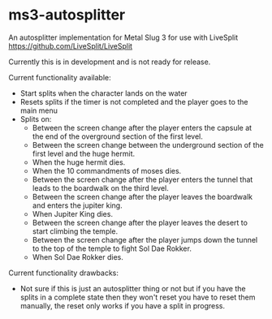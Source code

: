 # ms3-autosplitter
An autosplitter implementation for Metal Slug 3 for use with LiveSplit  https://github.com/LiveSplit/LiveSplit

Currently this is in development and is not ready for release.

Current functionality available:
- Start splits when the character lands on the water
- Resets splits if the timer is not completed and the player goes to the main menu
- Splits on:
  - Between the screen change after the player enters the capsule at the end of the overground section of the first level.
  - Between the screen change between the underground section of the first level and the huge hermit.
  - When the huge hermit dies.
  - When the 10 commandments of moses dies.
  - Between the screen change after the player enters the tunnel that leads to the boardwalk on the third level.
  - Between the screen change after the player leaves the boardwalk and enters the jupiter king.
  - When Jupiter King dies.
  - Between the screen change after the player leaves the desert to start climbing the temple.
  - Between the screen change after the player jumps down the tunnel to the top of the temple to fight Sol Dae Rokker.
  - When Sol Dae Rokker dies.

Current functionality drawbacks:
- Not sure if this is just an autosplitter thing or not but if you have the splits in a complete state then they won't reset you have to reset them manually, the reset only works if you have a split in progress.
